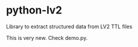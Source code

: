 python-lv2
==========

Library to extract structured data from LV2 TTL files

This is very new. Check demo.py.